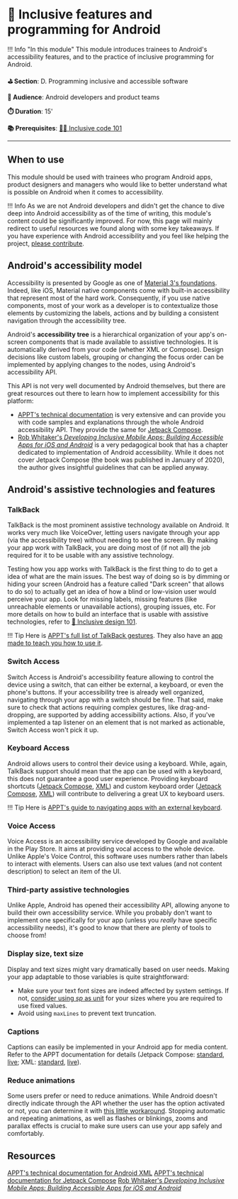 # 🤖 Inclusive features and programming for Android

!!! Info "In this module"
    This module introduces trainees to Android's accessibility features, and to the practice of inclusive programming for Android.

**⛳️ Section**: D. Programming inclusive and accessible software

**👥 Audience**: Android developers and product teams

**⏱️ ️Duration**: 15'

**📚 Prerequisites**: [👩‍💻 Inclusive code 101](D-ICO.md)

---

## When to use

This module should be used with trainees who program Android apps, product designers and managers who would like to better understand what is possible on Android when it comes to accessibility.

!!! Info
    As we are not Android developers and didn't get the chance to dive deep into Android accessibility as of the time of writing, this module's content could be significantly improved. For now, this page will mainly redirect to useful resources we found along with some key takeaways. If you have experience with Android accessibility and you feel like helping the project, [please contribute](https://github.com/alterity-git/building-inclusive-open-source-software).

## Android's accessibility model

Accessibility is presented by Google as one of [Material 3's foundations](https://m3.material.io/foundations/overview/principles). Indeed, like iOS, Material native components come with built-in accessibility that represent most of the hard work. Consequently, if you use native components, most of your work as a developer is to contextualize those elements by customizing the labels, actions and by building a consistent navigation through the accessibility tree.

Android's **accessibility tree** is a hierarchical organization of your app's on-screen components that is made available to assistive technologies. It is automatically derived from your code (whether XML or Compose). Design decisions like custom labels, grouping or changing the focus order can be implemented by applying changes to the nodes, using Android's accessibility API.

This API is not very well documented by Android themselves, but there are great resources out there to learn how to implement accessibility for this platform:

- [APPT's technical documentation](https://appt.org/en/docs/android/samples) is very extensive and can provide you with code samples and explanations through the whole Android accessibility API. They provide the same for [Jetpack Compose](https://appt.org/en/docs/jetpack-compose/samples).
- [Rob Whitaker's *Developing Inclusive Mobile Apps: Building Accessible Apps for iOS and Android*](https://www.researchgate.net/publication/340927171_Developing_Inclusive_Mobile_Apps_Building_Accessible_Apps_for_iOS_and_Android) is a very pedagogical book that has a chapter dedicated to implementation of Android accessibility. While it does not cover Jetpack Compose (the book was published in January of 2020), the author gives insightful guidelines that can be applied anyway.

## Android's assistive technologies and features

### TalkBack

TalkBack is the most prominent assistive technology available on Android. It works very much like VoiceOver, letting users navigate through your app (via the accessibility tree) without needing to see the screen. By making your app work with TalkBack, you are doing most of (if not all) the job required for it to be usable with any assistive technology.

Testing how you app works with TalkBack is the first thing to do to get a idea of what are the main issues. The best way of doing so is by dimming or hiding your screen (Android has a feature called "Dark screen" that allows to do so) to actually get an idea of how a blind or low-vision user would perceive your app. Look for missing labels, missing features (like unreachable elements or unavailable actions), grouping issues, etc. For more details on how to build an interface that is usable with assistive technologies, refer to [🎨 Inclusive design 101](C-IDE.md).

!!! Tip
    Here is [APPT's full list of TalkBack gestures](https://appt.org/en/docs/android/features/talkback). They also have an [app made to teach you how to use it](https://screenreader.app/).


### Switch Access

Switch Access is Android's accessibility feature allowing to control the device using a switch, that can either be external, a keyboard, or even the phone's buttons. If your accessibility tree is already well organized, navigating through your app with a switch should be fine. That said, make sure to check that actions requiring complex gestures, like drag-and-dropping, are supported by adding accessibility actions. Also, if you've implemented a tap listener on an element that is not marked as actionable, Switch Access won't pick it up.

### Keyboard Access

Android allows users to control their device using a keyboard. While, again, TalkBack support should mean that the app can be used with a keyboard, this does not guarantee a good user experience. Providing keyboard shortcuts ([Jetpack Compose](https://appt.org/en/docs/jetpack-compose/samples/keyboard-shortcuts), [XML](https://appt.org/en/docs/android/samples/keyboard-shortcuts)) and custom keyboard order ([Jetpack Compose](https://appt.org/en/docs/jetpack-compose/samples/keyboard-order), [XML](https://appt.org/en/docs/android/samples/keyboard-order)) will contribute to delivering a great UX to keyboard users.

!!! Tip
    Here is [APPT's guide to navigating apps with an external keyboard](https://appt.org/en/docs/android/features/keyboard-access#overview).

### Voice Access

Voice Access is an accessibility service developed by Google and available in the Play Store. It aims at providing vocal access to the whole device. Unlike Apple's Voice Control, this software uses numbers rather than labels to interact with elements. Users can also use text values (and not content description) to select an item of the UI.

### Third-party assistive technologies

Unlike Apple, Android has opened their accessibility API, allowing anyone to build their own accessibility service. While you probably don't want to implement one specifically for your app (unless you *really* have specific accessibility needs), it's good to know that there are plenty of tools to choose from!

### Display size, text size

Display and text sizes might vary dramatically based on user needs. Making your app adaptable to those variables is quite straightforward:

- Make sure your text font sizes are indeed affected by system settings. If not, [consider using *sp* as unit](https://developer.android.com/training/multiscreen/screendensities) for your sizes where you are required to use fixed values.
- Avoid using ```maxLines``` to prevent text truncation.

### Captions

Captions can easily be implemented in your Android app for media content. Refer to the APPT documentation for details (Jetpack Compose: [standard](https://appt.org/en/docs/jetpack-compose/samples/captions), [live](https://appt.org/en/docs/jetpack-compose/samples/live-captions); XML: [standard](https://appt.org/en/docs/android/samples/captions), [live](https://appt.org/en/docs/android/samples/live-captions)).

### Reduce animations

Some users prefer or need to reduce animations. While Android doesn't directly indicate through the API whether the user has the option activated or not, you can determine it with [this little workaround](https://appt.org/en/docs/android/samples/reduced-animations). Stopping automatic and repeating animations, as well as flashes or blinkings, zooms and parallax effects is crucial to make sure users can use your app safely and comfortably.

## Resources

[APPT's technical documentation for Android XML](https://appt.org/en/docs/android/samples)
[APPT's technical documentation for Jetpack Compose](https://appt.org/en/docs/jetpack-compose)
[Rob Whitaker's *Developing Inclusive Mobile Apps: Building Accessible Apps for iOS and Android*](https://www.researchgate.net/publication/340927171_Developing_Inclusive_Mobile_Apps_Building_Accessible_Apps_for_iOS_and_Android)